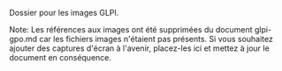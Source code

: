 Dossier pour les images GLPI.

Note: Les références aux images ont été supprimées du document glpi-gpo.md car les fichiers images n'étaient pas présents. Si vous souhaitez ajouter des captures d'écran à l'avenir, placez-les ici et mettez à jour le document en conséquence.
